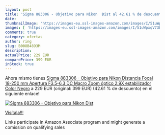 ```yaml
---
layout: post
title: 'Sigma 883306 - Objetivo para Nikon  Dist al 42.61 % de descuento'
date: 
thumbnailImage: 'https://images-eu.ssl-images-amazon.com/images/I/51uWpxqV73L._SL200_.jpg'
images: [ 'https://images-eu.ssl-images-amazon.com/images/I/51uWpxqV73L._SL200_.jpg' ]
comments: true
category: ofertas
author: ring
slug: B008B4893M
description:
actualPrice: 229 EUR
comparePrice: 399 EUR
inStock: true
---
```


Ahora mismo tienes [Sigma 883306 - Objetivo para Nikon  Distancia Focal 18-250 mm  Apertura F3.5-6.3 DC Macro  Zoom óptico 2.9X  estabilizador   Color Negro](https://www.amazon.es/dp/B008B4893M/?tag=tolees-21) a 229 EUR (original: 399 EUR) (42.61 %  de descuento) en el siguiente enlace!

[![Sigma 883306 - Objetivo para Nikon  Dist](https://images-eu.ssl-images-amazon.com/images/I/51uWpxqV73L._SL200_.jpg)](https://www.amazon.es/dp/B008B4893M/?tag=tolees-21)

[Visítala!!!](https://www.amazon.es/dp/B008B4893M/?tag=tolees-21)

Links participate in Amazon Associate program and might generate a comission on qualifying sales
